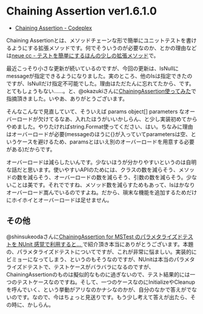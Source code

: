 # Chaining Assertion ver1.6.1.0

* [Chaining Assertion - Codeplex](http://chainingassertion.codeplex.com/)

Chaining Assertionとは、メソッドチェーンな形で簡単にユニットテストを書けるようにする拡張メソッドです。何でそういうのが必要なのか、とかの理由などは[neue cc - テストを簡単にするほんの少しの拡張メソッド](http://neue.cc/2010/08/02_270.html)で。

最近こっそり小さな更新が続いているのですが、今回の更新は、IsNullにmessageが指定できるようになりました。実のところ、他のIsは指定できたのですが、IsNullだけ指定不可能でした。理由はただたんに忘れてたから、です。とてもしょうもない……。と、@okazukiさんに[ChainingAssertion使ってみた](http://d.hatena.ne.jp/okazuki/20111022/1319257560)で指摘頂きました。いやあ、ありがとうございます。

そんなこんなで見直していて、そういえば params object[] parameters なオーバーロードが欠けてるなあ、入れたほうがいいかしらん、と少し実装初めてからやめました。やりたければstring.Format使ってください、はい。ちなみに理由はオーバーロードが必要(messageのほうに{}が入っていてparametersは空、というケースを避けるため、paramsとはいえ別のオーバーロードを用意する必要がある)だからです。

オーバーロードは減らしたいんです。少ないほうが分かりやすいというのは自明な話だと思います。使いやすいAPIのためには、クラスの数を減らそう、メソッドの数を減らそう、オーバーロードの数を減らそう、引数の数を減らそう。少ないことは美です。それでですね、メソッド数を減らすためもあって、Isはかなりオーバーロード嵩んでいるのですよね。だから、瑣末な機能を追加するためだけにホイホイとオーバーロードは足せません。

その他
---
@shinsukeodaさんに[ChainingAssertion for MSTest のパラメタライズドテストを NUnit 感覚で利用すると… ](http://d.hatena.ne.jp/odashinsuke/20111005/1317813807)で紹介頂き本当にありがとうございます。本題の、パラメタライズドテストについてですが、これが非常に悩ましい。実装的にビミョーになってしまう、というのもそうなのですが、NUnitは本当のパラメタライズドテストで、テストケースがバラバラになるのですが、ChainingAssertionのものは擬似的なものに過ぎないので、テスト結果的には一つのテストケースなのですね。そして、一つのケースなのにInitializeやCleanupを呼んでいく、という挙動がアリなのかナシなのかが、自分のなかで答えがでないのです。なので、今はちょっと見送りです。もう少し考えて答えが出たら、その時に、かしらん。